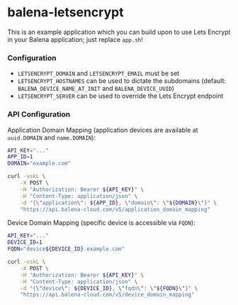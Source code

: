 # balena-letsencrypt

This is an example application which you can build upon to use Lets Encrypt in your Balena application; just replace `app.sh`!

### Configuration

* `LETSENCRYPT_DOMAIN` and `LETSENCRYPT_EMAIL` must be set
* `LETSENCRYPT_HOSTNAMES` can be used to dictate the subdomains (default: `BALENA_DEVICE_NAME_AT_INIT` and `BALENA_DEVICE_UUID`)
* `LETSENCRYPT_SERVER` can be used to override the Lets Encrypt endpoint

### API Configuration

Application Domain Mapping (application devices are available at `uuid.DOMAIN` and `name.DOMAIN`):

```sh
API_KEY="..."
APP_ID=1
DOMAIN="example.com"

curl -vskL \
    -X POST \
    -H "Authorization: Bearer ${API_KEY}" \
    -H "Content-Type: application/json" \
    -d "{\"application\": ${APP_ID}, \"domain\": \"${DOMAIN}\"}" \
    "https://api.balena-cloud.com/v5/application_domain_mapping"
```

Device Domain Mapping (specific device is accessible via `FQDN`):

```sh
API_KEY="..."
DEVICE_ID=1
FQDN="device${DEVICE_ID}.example.com"

curl -vskL \
    -X POST \
    -H "Authorization: Bearer ${API_KEY}" \
    -H "Content-Type: application/json" \
    -d "{\"device\": ${DEVICE_ID}, \"fqdn\": \"${FQDN}\"}" \
    "https://api.balena-cloud.com/v5/device_domain_mapping"
```
